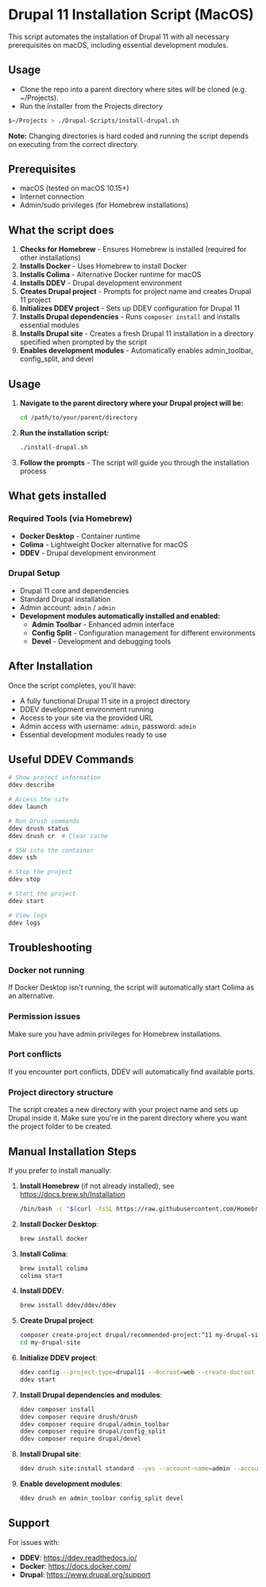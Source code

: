 # Drupal 11 Installation Script (MacOS)

This script automates the installation of Drupal 11 with all necessary prerequisites on macOS, including essential development modules.

 ## Usage

* Clone the repo into a parent directory where sites will be cloned (e.g. ~/Projects).
* Run the installer from the Projects directory

```bash
$~/Projects > ./Drupal-Scripts/install-drupal.sh
```

**Note:** Changing directories is hard coded and running the script depends on executing from the correct directory.

## Prerequisites

- macOS (tested on macOS 10.15+)
- Internet connection
- Admin/sudo privileges (for Homebrew installations)

## What the script does

1. **Checks for Homebrew** - Ensures Homebrew is installed (required for other installations)
2. **Installs Docker** - Uses Homebrew to install Docker
3. **Installs Colima** - Alternative Docker runtime for macOS
4. **Installs DDEV** - Drupal development environment
5. **Creates Drupal project** - Prompts for project name and creates Drupal 11 project
6. **Initializes DDEV project** - Sets up DDEV configuration for Drupal 11
7. **Installs Drupal dependencies** - Runs `composer install` and installs essential modules
8. **Installs Drupal site** - Creates a fresh Drupal 11 installation in a directory specified when prompted by the script
9. **Enables development modules** - Automatically enables admin_toolbar, config_split, and devel

## Usage

1. **Navigate to the parent directory where your Drupal project will be:**
   ```bash
   cd /path/to/your/parent/directory
   ```

2. **Run the installation script:**
   ```bash
   ./install-drupal.sh
   ```

3. **Follow the prompts** - The script will guide you through the installation process

## What gets installed

### Required Tools (via Homebrew)
- **Docker Desktop** - Container runtime
- **Colima** - Lightweight Docker alternative for macOS
- **DDEV** - Drupal development environment

### Drupal Setup
- Drupal 11 core and dependencies
- Standard Drupal installation
- Admin account: `admin` / `admin`
- **Development modules automatically installed and enabled:**
  - **Admin Toolbar** - Enhanced admin interface
  - **Config Split** - Configuration management for different environments
  - **Devel** - Development and debugging tools

## After Installation

Once the script completes, you'll have:

- A fully functional Drupal 11 site in a project directory
- DDEV development environment running
- Access to your site via the provided URL
- Admin access with username: `admin`, password: `admin`
- Essential development modules ready to use

## Useful DDEV Commands

```bash
# Show project information
ddev describe

# Access the site
ddev launch

# Run Drush commands
ddev drush status
ddev drush cr  # Clear cache

# SSH into the container
ddev ssh

# Stop the project
ddev stop

# Start the project
ddev start

# View logs
ddev logs
```

## Troubleshooting

### Docker not running
If Docker Desktop isn't running, the script will automatically start Colima as an alternative.

### Permission issues
Make sure you have admin privileges for Homebrew installations.

### Port conflicts
If you encounter port conflicts, DDEV will automatically find available ports.

### Project directory structure
The script creates a new directory with your project name and sets up Drupal inside it. Make sure you're in the parent directory where you want the project folder to be created.

## Manual Installation Steps

If you prefer to install manually:

1. **Install Homebrew** (if not already installed), see https://docs.brew.sh/Installation
   ```bash
   /bin/bash -c "$(curl -fsSL https://raw.githubusercontent.com/Homebrew/install/HEAD/install.sh)"
   ```

2. **Install Docker Desktop**:
   ```bash
   brew install docker
   ```

3. **Install Colima**:
   ```bash
   brew install colima
   colima start
   ```

4. **Install DDEV**:
   ```bash
   brew install ddev/ddev/ddev
   ```

5. **Create Drupal project**:
   ```bash
   composer create-project drupal/recommended-project:^11 my-drupal-site
   cd my-drupal-site
   ```

6. **Initialize DDEV project**:
   ```bash
   ddev config --project-type=drupal11 --docroot=web --create-docroot
   ddev start
   ```

7. **Install Drupal dependencies and modules**:
   ```bash
   ddev composer install
   ddev composer require drush/drush
   ddev composer require drupal/admin_toolbar
   ddev composer require drupal/config_split
   ddev composer require drupal/devel
   ```

8. **Install Drupal site**:
   ```bash
   ddev drush site:install standard --yes --account-name=admin --account-pass=admin --site-name="Drupal 11 Site"
   ```

9. **Enable development modules**:
   ```bash
   ddev drush en admin_toolbar config_split devel
   ```

## Support

For issues with:
- **DDEV**: https://ddev.readthedocs.io/
- **Docker**: https://docs.docker.com/
- **Drupal**: https://www.drupal.org/support
